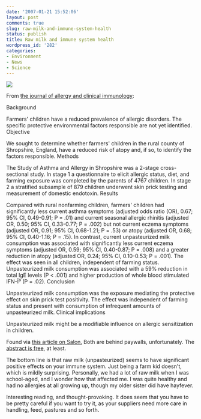 ```yaml
---
date: '2007-01-21 15:52:06'
layout: post
comments: true
slug: raw-milk-and-immune-system-health
status: publish
title: Raw milk and immune system health
wordpress_id: '282'
categories:
- Environment
- News
- Science
---
```



![](http://www.phfactor.net/wp-pics/cow-face.jpg)


From [the journal of allergy and clinical immunology](http://www.jacionline.org/article/PIIS0091674906006518/abstract):



> 
Background

Farmers' children have a reduced prevalence of allergic disorders. The specific protective environmental factors responsible are not yet identified.
Objective

We sought to determine whether farmers' children in the rural county of Shropshire, England, have a reduced risk of atopy and, if so, to identify the factors responsible.
Methods

The Study of Asthma and Allergy in Shropshire was a 2-stage cross-sectional study. In stage 1 a questionnaire to elicit allergic status, diet, and farming exposure was completed by the parents of 4767 children. In stage 2 a stratified subsample of 879 children underwent skin prick testing and measurement of domestic endotoxin.
Results

Compared with rural nonfarming children, farmers' children had significantly less current asthma symptoms (adjusted odds ratio (OR), 0.67; 95% CI, 0.49-0.91; P = .01) and current seasonal allergic rhinitis (adjusted OR, 0.50; 95% CI, 0.33-0.77; P = .002) but not current eczema symptoms (adjusted OR, 0.91; 95% CI, 0.68-1.21; P = .53) or atopy (adjusted OR, 0.68; 95% CI, 0.40-1.16; P = .15). In contrast, current unpasteurized milk consumption was associated with significantly less current eczema symptoms (adjusted OR, 0.59; 95% CI, 0.40-0.87; P = .008) and a greater reduction in atopy (adjusted OR, 0.24; 95% CI, 0.10-0.53; P = .001). The effect was seen in all children, independent of farming status. Unpasteurized milk consumption was associated with a 59% reduction in total IgE levels (P < .001) and higher production of whole blood stimulated IFN-Î³ (P = .02).
Conclusion

Unpasteurized milk consumption was the exposure mediating the protective effect on skin prick test positivity. The effect was independent of farming status and present with consumption of infrequent amounts of unpasteurized milk.
Clinical implications

Unpasteurized milk might be a modifiable influence on allergic sensitization in children.




Found via [this article on Salon.](http://www.salon.com/mwt/feature/2007/01/19/raw_milk/) Both are behind paywalls, unfortunately. The [abstract is free](http://www.jacionline.org/article/PIIS0091674906006518/abstract), at least.

The bottom line is that raw milk (unpasteurized) seems to have significant positive effects on your immune system. Just being a farm kid doesn't, which is mildly surprising. Personally, we had a lot of raw milk when I was school-aged, and I wonder how that affected me. I was quite healthy and had no allergies at all growing up, though my older sister did have hayfever.

Interesting reading, and thought-provoking. It does seem that you have to be pretty careful if you want to try it, as your suppliers need more care in handling, feed, pastures and so forth.
